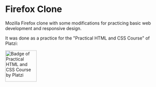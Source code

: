 # Firefox Clone

Mozilla Firefox clone with some modifications for practicing basic web development
and responsive design.

It was done as a practice for the "Practical HTML and CSS Course" of Platzi:

<img src="https://static.platzi.com/cdn-cgi/image/width=1024,quality=50,format=auto/media/achievements/badge-practico-html-css-1-106665ee-bf4f-4301-8991-1fab9e54a73e.png"
  alt="Badge of Practical HTML and CSS Course by Platzi"
  width="100"/>
